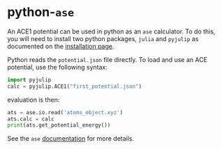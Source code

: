 # python-`ase`

An ACE1 potential can be used in python as an `ase` calculator. To do this, you will need to install two python packages, `julia` and `pyjulip` as documented on the [installation page](../gettingstarted/installation.md). 

Python reads the `potential.json` file directly. To load and use an ACE potential, use the following syntax:

```python
import pyjulip
calc = pyjulip.ACE1("first_potential.json")
```

evaluation is then:
```python
ats = ase.io.read('atoms_object.xyz')
ats.calc = calc
print(ats.get_potential_energy())
```

See the `ase` [documentation](https://wiki.fysik.dtu.dk/ase/ase/calculators/calculators.html#module-ase.calculators) for more details. 
